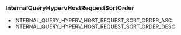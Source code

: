 ### InternalQueryHypervHostRequestSortOrder


- INTERNAL_QUERY_HYPERV_HOST_REQUEST_SORT_ORDER_ASC
- INTERNAL_QUERY_HYPERV_HOST_REQUEST_SORT_ORDER_DESC
